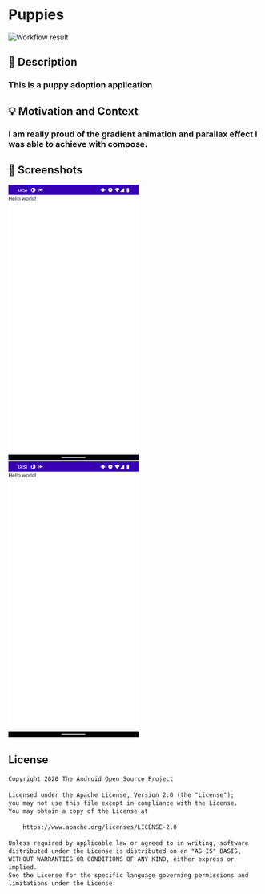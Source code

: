 # Puppies

<!--- Replace <OWNER> with your Github Username and <REPOSITORY> with the name of your repository. -->
<!--- You can find both of these in the url bar when you open your repository in github. -->
![Workflow result](https://github.com/hanupratap/Puppy-adoption/workflows/Check/badge.svg)


## :scroll: Description
<!--- Describe your app in one or two sentences -->
### This is a puppy adoption application


## :bulb: Motivation and Context
<!--- Optionally point readers to interesting parts of your submission. -->
<!--- What are you especially proud of? -->
### I am really proud of the gradient animation and parallax effect I was able to achieve with compose.

## :camera_flash: Screenshots
<!-- You can add more screenshots here if you like -->
<img src="/results/Screenshot_1.png" width="260">&emsp;<img src="/results/Screenshot_2.png" width="260">

## License
```
Copyright 2020 The Android Open Source Project

Licensed under the Apache License, Version 2.0 (the "License");
you may not use this file except in compliance with the License.
You may obtain a copy of the License at

    https://www.apache.org/licenses/LICENSE-2.0

Unless required by applicable law or agreed to in writing, software
distributed under the License is distributed on an "AS IS" BASIS,
WITHOUT WARRANTIES OR CONDITIONS OF ANY KIND, either express or implied.
See the License for the specific language governing permissions and
limitations under the License.
```
